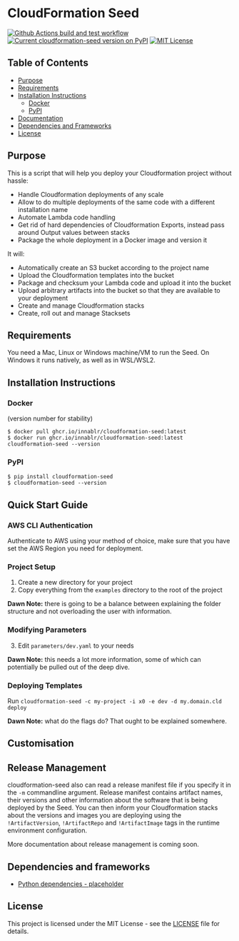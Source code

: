 # CloudFormation Seed

[![Github Actions build and test workflow](https://github.com/Innablr/cloudformation-seed/actions/workflows/build-and-test.yaml/badge.svg)](https://github.com/Innablr/cloudformation-seed/actions/workflows/build-and-test.yaml)
[![Current cloudformation-seed version on PyPI](https://img.shields.io/pypi/v/cloudformation-seed.svg)](https://pypi.python.org/pypi/cloudformation-seed/)
[![MIT License](https://img.shields.io/github/license/Innablr/cloudformation-seed.svg)](https://github.com/Innablr/cloudformation-seed/blob/main/LICENSE)

## Table of Contents

* [Purpose](#purpose)
* [Requirements](#requirements)
* [Installation Instructions](#installation-instructions)
  * [Docker](#docker)
  * [PyPI](#pypi)
* [Documentation](#documentation)
* [Dependencies and Frameworks](#dependencies-and-frameworks)
* [License](#license)

## Purpose

This is a script that will help you deploy your Cloudformation project without hassle:

* Handle Cloudformation deployments of any scale
* Allow to do multiple deployments of the same code with a different installation name
* Automate Lambda code handling
* Get rid of hard dependencies of Cloudformation Exports, instead pass around Output values between stacks
* Package the whole deployment in a Docker image and version it

It will:

* Automatically create an S3 bucket according to the project name
* Upload the Cloudformation templates into the bucket
* Package and checksum your Lambda code and upload it into the bucket
* Upload arbitrary artifacts into the bucket so that they are available to your deployment
* Create and manage Cloudformation stacks
* Create, roll out and manage Stacksets

## Requirements

You need a Mac, Linux or Windows machine/VM to run the Seed. On Windows it runs natively, as well as in WSL/WSL2.

## Installation Instructions

### Docker

(version number for stability)

```
$ docker pull ghcr.io/innablr/cloudformation-seed:latest
$ docker run ghcr.io/innablr/cloudformation-seed:latest cloudformation-seed --version
```

### PyPI

```
$ pip install cloudformation-seed
$ cloudformation-seed --version
```

## Quick Start Guide

### AWS CLI Authentication

Authenticate to AWS using your method of choice, make sure that you have set the AWS Region you need for deployment.

### Project Setup

1. Create a new directory for your project
2. Copy everything from the `examples` directory to the root of the project

**Dawn Note:** there is going to be a balance between explaining the folder structure and not overloading the user with information.

### Modifying Parameters

3. Edit `parameters/dev.yaml` to your needs

**Dawn Note:** this needs a lot more information, some of which can potentially be pulled out of the deep dive.

### Deploying Templates

Run `cloudformation-seed -c my-project -i x0 -e dev -d my.domain.cld deploy`

**Dawn Note:** what do the flags do?  That ought to be explained somewhere.

## Customisation

## Release Management

cloudformation-seed also can read a release manifest file if you specify it in the `-m` commandline argument. Release manifest contains artifact names, their versions and other information about the software that is being deployed by the Seed. You can then inform your Cloudformation stacks about the versions and images you are deploying using the `!ArtifactVersion`, `!ArtifactRepo` and `!ArtifactImage` tags in the runtime environment configuration.

More documentation about release management is coming soon.

## Dependencies and frameworks

* [Python dependencies - placeholder]() 

## License

This project is licensed under the MIT License - see the [LICENSE](LICENSE) file for details.
